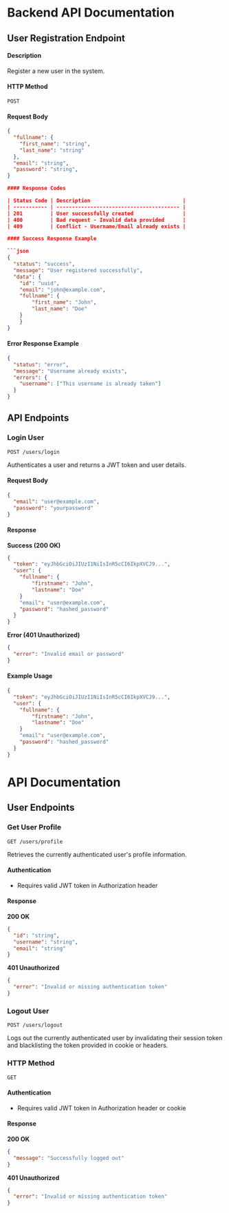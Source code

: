 # Backend API Documentation

## User Registration Endpoint

#### Description

Register a new user in the system.

#### HTTP Method

`POST`

#### Request Body

````json
{
  "fullname": {
    "first_name": "string",
    "last_name": "string"
  },
  "email": "string",
  "password": "string",
}

#### Response Codes

| Status Code | Description                              |
| ----------- | ---------------------------------------- |
| 201         | User successfully created                |
| 400         | Bad request - Invalid data provided      |
| 409         | Conflict - Username/Email already exists |

#### Success Response Example

```json
{
  "status": "success",
  "message": "User registered successfully",
  "data": {
    "id": "uuid",
    "email": "john@example.com",
    "fullname": {
        "first_name": "John",
        "last_name": "Doe"
    }
    }
}
````

#### Error Response Example

```json
{
  "status": "error",
  "message": "Username already exists",
  "errors": {
    "username": ["This username is already taken"]
  }
}
```

## API Endpoints

### Login User

`POST /users/login`

Authenticates a user and returns a JWT token and user details.

#### Request Body

```json
{
  "email": "user@example.com",
  "password": "yourpassword"
}
```

#### Response

**Success (200 OK)**

```json
{
  "token": "eyJhbGciOiJIUzI1NiIsInR5cCI6IkpXVCJ9...",
  "user": {
    "fullname": {
        "firstname": "John",
        "lastname": "Doe"
    }
    "email": "user@example.com",
    "password": "hashed_password"
  }
}
```

**Error (401 Unauthorized)**

```json
{
  "error": "Invalid email or password"
}
```

#### Example Usage

```json
{
  "token": "eyJhbGciOiJIUzI1NiIsInR5cCI6IkpXVCJ9...",
  "user": {
    "fullname": {
        "firstname": "John",
        "lastname": "Doe"
    }
    "email": "user@example.com",
    "password": "hashed_password"
  }
}
```

# API Documentation

## User Endpoints

### Get User Profile

`GET /users/profile`

Retrieves the currently authenticated user's profile information.

#### Authentication

- Requires valid JWT token in Authorization header

#### Response

**200 OK**

```json
{
  "id": "string",
  "username": "string",
  "email": "string"
}
```

**401 Unauthorized**

```json
{
  "error": "Invalid or missing authentication token"
}
```

### Logout User

`POST /users/logout`

Logs out the currently authenticated user by invalidating their session token and blacklisting the token provided in cookie or headers.

### HTTP Method

`GET`

#### Authentication

- Requires valid JWT token in Authorization header or cookie

#### Response

**200 OK**

```json
{
  "message": "Successfully logged out"
}
```

**401 Unauthorized**

```json
{
  "error": "Invalid or missing authentication token"
}
```
